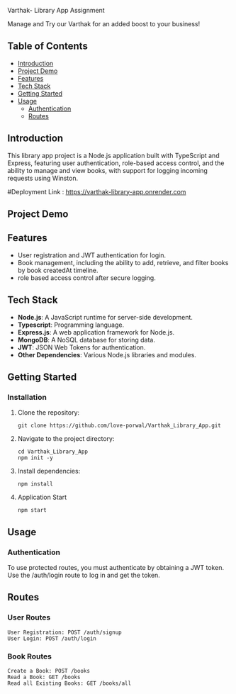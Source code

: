 Varthak- Library App Assignment 

Manage and Try our Varthak for an added boost to your business!

## Table of Contents
- [Introduction](#introduction)
- [Project Demo](#project-demo)
- [Features](#Features)
- [Tech Stack](#tech-stack)
- [Getting Started](#getting-started)
- [Usage](#usage)
  - [Authentication](#authentication)
  - [Routes](#routes)

## Introduction
This library app project is a Node.js application built with TypeScript and Express, featuring user authentication, 
role-based access control, and the ability to manage and view books, with support for logging incoming requests using Winston.

#Deployment Link : https://varthak-library-app.onrender.com

## Project Demo

  
## Features

- User registration and JWT authentication for login.
- Book management, including the ability to add, retrieve, and filter books by book createdAt timeline.
- role based access control after secure logging.
  
## Tech Stack

- **Node.js**: A JavaScript runtime for server-side development.
- **Typescript**: Programming language.
- **Express.js**: A web application framework for Node.js.
- **MongoDB**: A NoSQL database for storing data.
- **JWT**: JSON Web Tokens for authentication.
- **Other Dependencies**: Various Node.js libraries and modules.


## Getting Started

### Installation

1. Clone the repository:

   ```
   git clone https://github.com/love-porwal/Varthak_Library_App.git
   
2. Navigate to the project directory:
   ```
   cd Varthak_Library_App
   npm init -y
   ```
   
3. Install dependencies:
   ```
   npm install 
   ```

4. Application Start
   ```
   npm start
   ```


## Usage
### Authentication
To use protected routes, you must authenticate by obtaining a JWT token. Use the /auth/login route to log in and get the token.


## Routes
### User Routes
```
User Registration: POST /auth/signup
User Login: POST /auth/login
```
### Book Routes
```
Create a Book: POST /books
Read a Book: GET /books
Read all Existing Books: GET /books/all
```
